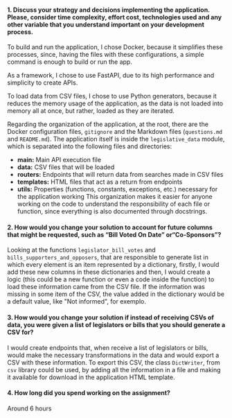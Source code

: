 #### 1. Discuss your strategy and decisions implementing the application. Please, consider time complexity, effort cost, technologies used and any other variable that you understand important on your development process.

To build and run the application, I chose Docker, because it simplifies these processes, since, having the files with these configurations, a simple command is enough to build or run the app.

As a framework, I chose to use FastAPI, due to its high performance and simplicity to create APIs.

To load data from CSV files, I chose to use Python generators, because it reduces the memory usage of the application, as the data is not loaded into memory all at once, but rather, loaded as they are iterated.

Regarding the organization of the application, at the root, there are the Docker configuration files, `gitignore` and the Markdown files (`questions.md` and `README.md`). The application itself is inside the `legislative_data` module, which is separated into the following files and directories:
- **main:** Main API execution file
- **data:** CSV files that will be loaded
- **routers:** Endpoints that will return data from searches made in CSV files
- **templates:** HTML files that act as a return from endpoints
- **utils:** Properties (functions, constants, exceptions, etc.) necessary for the application working
This organization makes it easier for anyone working on the code to understand the responsibility of each file or function, since everything is also documented through docstrings.

#### 2. How would you change your solution to account for future columns that might be requested, such as “Bill Voted On Date” or“Co-Sponsors”?

Looking at the functions `legislator_bill_votes` and `bills_supporters_and_opposers`, that are responsible to generate list in which every element is an item represented by a dictionary, firstly, I would add these new columns in these dictionaries and then, I would create a logic (this could be a new function or even a code inside the function) to load these information came from the CSV file. If the information was missing in some item of the CSV, the value added in the dictionary would be a default value, like "Not informed", for exemplo.

#### 3. How would you change your solution if instead of receiving CSVs of data, you were given a list of legislators or bills that you should generate a CSV for?

I would create endpoints that, when receive a list of legislators or bills, would make the necessary transformations in the data and would export a CSV with these information.
To export this CSV, the class `DictWriter`, from `csv` library could be used, by adding all the information in a file and making it available for download in the application HTML template.

#### 4. How long did you spend working on the assignment?

Around 6 hours
